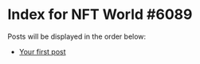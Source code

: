 # Index for NFT World #6089
Posts will be displayed in the order below:

- [Your first post](./001-first.md)

